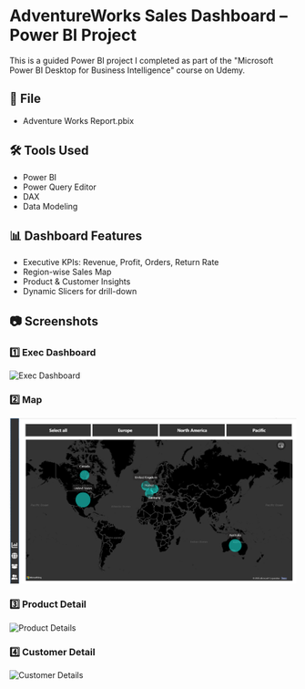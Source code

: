 # AdventureWorks Sales Dashboard – Power BI Project

This is a guided Power BI project I completed as part of the "Microsoft Power BI Desktop for Business Intelligence" course on Udemy.

## 📁 File
- Adventure Works Report.pbix

## 🛠 Tools Used
- Power BI
- Power Query Editor
- DAX
- Data Modeling

## 📊 Dashboard Features
- Executive KPIs: Revenue, Profit, Orders, Return Rate
- Region-wise Sales Map
- Product & Customer Insights
- Dynamic Slicers for drill-down

## 📷 Screenshots

### 1️⃣ Exec Dashboard  
![Exec Dashboard](Exac%20Dashboard.png)

### 2️⃣ Map  
![Map](Map.png)

### 3️⃣ Product Detail  
![Product Details](Product%20Details.png)

### 4️⃣ Customer Detail 
![Customer Details](Customer%20Details.png)



